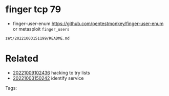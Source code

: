 # finger tcp 79
- finger-user-enum https://github.com/pentestmonkey/finger-user-enum or metasploit `finger_users`

` zet/20221003151199/README.md `

# Related

- [20221009102436](/zet/20221009102436/README.md) hacking to try lists
- [20221003150242](/zet/20221003150242/README.md) identify service

Tags:

    
